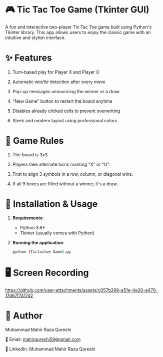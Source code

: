 # 🎮 Tic Tac Toe Game (Tkinter GUI)

A fun and interactive two-player Tic Tac Toe game built using Python's Tkinter library. This app allows users to enjoy the classic game with an intuitive and stylish interface.

# ✨ Features

1. Turn-based play for Player X and Player O

2. Automatic win/tie detection after every move

3. Pop-up messages announcing the winner or a draw

4. “New Game” button to restart the board anytime

5. Disables already clicked cells to prevent overwriting

6. Sleek and modern layout using professional colors

# 🎲 Game Rules

1. The board is 3x3.

2. Players take alternate turns marking “X” or “O”.

3. First to align 3 symbols in a row, column, or diagonal wins.

4. If all 9 boxes are filled without a winner, it's a draw.

# 🚀 Installation & Usage

1. **Requirements**:
   - Python 3.6+
   - Tkinter (usually comes with Python)

2. **Running the application**:
   ```bash
   python (Tictactoe Game).py


# 🖥️ Screen Recording

https://github.com/user-attachments/assets/c057b298-a51e-4e20-a470-17d67f7417d2

# 👤 Author

Muhammad Mahir Raza Qureshi

📧 Email: mahirqureshi59@gmail.com

🔗 LinkedIn: Muhammad Mahir Raza Qureshi


